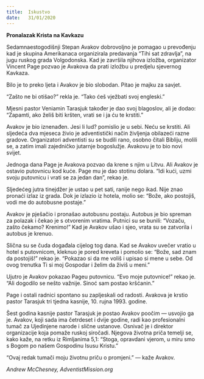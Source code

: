 ```yaml
---
title:  Iskustvo
date:   31/01/2020
---
```


**Pronalazak Krista na Kavkazu**

Sedamnaestogodišnji Stepan Avakov dobrovoljno je pomagao u prevođenju kad je skupina Amerikanaca organizirala predavanja “Tihi sat zdravlja”, na jugu ruskog grada Volgodonska. Kad je završila njihova izložba, organizator Vincent Page pozvao je Avakova da prati izložbu u predjelu sjevernog Kavkaza.

Bilo je to preko ljeta i Avakov je bio slobodan. Pitao je majku za savjet.

“Zašto ne bi otišao?” rekla je. “Tako ćeš vježbati svoj engleski.”

Mjesni pastor Veniamin Tarasjuk također je dao svoj blagoslov, ali je dodao: “Zapamti, ako želiš biti kršten, vrati se i ja ću te krstiti.”

Avakov je bio iznenađen. Jesi li lud? pomislio je u sebi. Neću se krstiti. Ali sljedeća dva mjeseca živio je adventistički način življenja obilazeći razne gradove. Organizatori adventisti su se budili rano, osobno čitali Bibliju, molili se, a zatim imali zajedničko jutarnje bogoslužje. Avakovu je to bio novi svijet.

Jednoga dana Page je Avakova pozvao da krene s njim u Litvu. Ali Avakov je ostavio putovnicu kod kuće. Page mu je dao stotinu dolara. “Idi kući, uzmi svoju putovnicu i vrati se za jedan dan”, rekao je.

Sljedećeg jutra tinejdžer je ustao u pet sati, ranije nego ikad. Nije znao pronaći izlaz iz grada. Dok je izlazio iz hotela, molio se: “Bože, ako postojiš, vodi me do autobusne postaje.”

Avakov je pješačio i pronašao autobusnu postaju. Autobus je bio spreman za polazak i čekao je s otvorenim vratima. Putnici su se bunili: “Vozaču, zašto čekamo? Krenimo!” Kad je Avakov ušao i sjeo, vrata su se zatvorila i autobus je krenuo.

Slična su se čuda događala cijelog tog dana. Kad se Avakov uvečer vratio u hotel s putovnicom, kleknuo je pored kreveta i pomolio se: “Bože, sad znam da postojiš!” rekao je. “Pokazao si da me voliš i upisao si mene u sebe. Od ovog trenutka Ti si moj Gospodar i želim da živiš u meni.”

Ujutro je Avakov pokazao Pageu putovnicu. “Evo moje putovnice!” rekao je. “Ali dogodilo se nešto važnije. Sinoć sam postao kršćanin.”

Page i ostali radnici spontano su zapljeskali od radosti. Avakova je krstio pastor Tarasjuk tri tjedna kasnije, 10. rujna 1993. godine.

Šest godina kasnije pastor Tarasjuk je postao Avakov poočim — usvojio ga je. Avakov, koji sada ima četrdeset i dvije godine, radi kao profesionalni tumač za Ujedinjene narode i slične ustanove. Osnivač je i direktor organizacije koja pomaže ruskoj siročadi. Njegova životna priča temelji se, kako kaže, na retku iz Rimljanima 5,1: “Stoga, opravdani vjerom, u miru smo s Bogom po našem Gospodinu Isusu Kristu.”

“Ovaj redak tumači moju životnu priču o promjeni.” — kaže Avakov.

*Andrew McChesney, AdventistMission.org*

